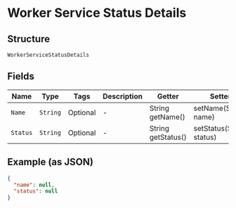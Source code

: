 
# Worker Service Status Details

## Structure

`WorkerServiceStatusDetails`

## Fields

| Name | Type | Tags | Description | Getter | Setter |
|  --- | --- | --- | --- | --- | --- |
| `Name` | `String` | Optional | - | String getName() | setName(String name) |
| `Status` | `String` | Optional | - | String getStatus() | setStatus(String status) |

## Example (as JSON)

```json
{
  "name": null,
  "status": null
}
```

